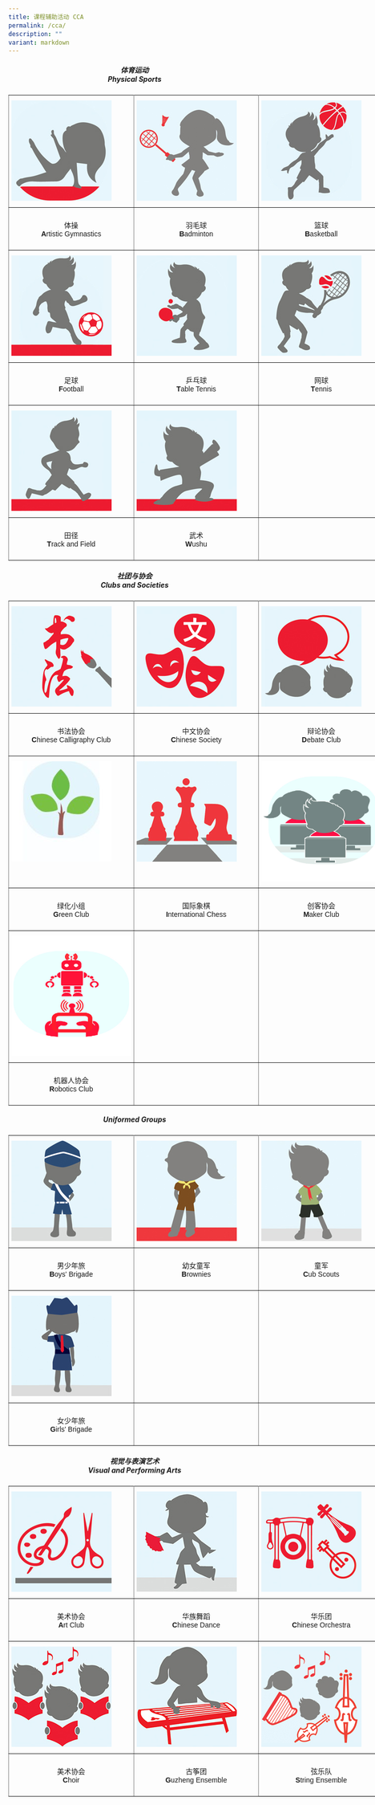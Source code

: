 ```yaml
---
title: 课程辅助活动 CCA
permalink: /cca/
description: ""
variant: markdown
---
```

<h5><center>体育运动<br>Physical Sports</center></h5>


<style type="text/css">
.tg  {border-collapse:collapse;border-spacing:0;margin:0px auto;}
.tg td{border-color:black;border-style:solid;border-width:1px;font-family:Arial, sans-serif;font-size:14px;
  overflow:hidden;padding:10px 5px;word-break:normal;}
.tg th{border-color:black;border-style:solid;border-width:1px;font-family:Arial, sans-serif;font-size:14px;
  font-weight:normal;overflow:hidden;padding:10px 5px;word-break:normal;}
.tg .tg-0pky{border-color:inherit;text-align:left;vertical-align:top}
</style>
<table class="tg" style="undefined;table-layout: fixed; width: 750px">
<colgroup>
<col style="width: 250px">
<col style="width: 250px">
<col style="width: 250px">
</colgroup>
<tbody>
  <tr>
		<td class="tg-0pky"><a href="/cca/Physical-Sports/artistic-gymnastics" target="_self"> 
          <img src="/images/sports1.jpg"></a></td>
    <td class="tg-0pky"><a href="/cca/Physical-Sports/badminton" target="_self"> 
          <img src="/images/sports2.jpg"></a></td>
    <td class="tg-0pky"><a href="/cca/Physical-Sports/basketball" target="_self"> 
          <img src="/images/sports3.jpg"></a></td>
	</tr>
	<tr>
		<td class="tg-0pky"><p style="text-align: center;">体操<br><strong>A</strong>rtistic Gymnastics</p></td>
    <td class="tg-0pky"><p style="text-align: center;">羽毛球<br><strong>B</strong>adminton</p></td>
    <td class="tg-0pky"><p style="text-align: center;">篮球<br><strong>B</strong>asketball</p></td>
	</tr>
	<tr>
		<td class="tg-0pky"><a href="/cca/Physical-Sports/artistic-gymnastics" target="_self"> 
          <img src="/images/sports4.jpg"></a></td>
    <td class="tg-0pky"><a href="/cca/Physical-Sports/badminton" target="_self"> 
          <img src="/images/sports5.jpg"></a></td>
    <td class="tg-0pky"><a href="/cca/Physical-Sports/basketball" target="_self"> 
          <img src="/images/sports6.jpg"></a></td>
	</tr>
	<tr>
		<td class="tg-0pky"><p style="text-align: center;">足球<br><strong>F</strong>ootball</p></td>
    <td class="tg-0pky"><p style="text-align: center;">乒乓球<br><strong>T</strong>able Tennis</p></td>
    <td class="tg-0pky"><p style="text-align: center;">网球<br><strong>T</strong>ennis</p></td>
	</tr>
	<tr>
		<td class="tg-0pky"><a href="/cca/Physical-Sports/track-and-field" target="_self"> 
          <img src="/images/sports7.jpg"></a></td>
    <td class="tg-0pky"><a href="/cca/Physical-Sports/wushu" target="_self"> 
          <img src="/images/sports8.jpg"></a></td>
    <td class="tg-0pky"></td>
	</tr>
	<tr>
		<td class="tg-0pky"><p style="text-align: center;">田径<br><strong>T</strong>rack and Field</p></td>
    <td class="tg-0pky"><p style="text-align: center;">武术<br><strong>W</strong>ushu</p></td>
    <td class="tg-0pky"></td>
	</tr>
</tbody>
</table>


<h5><center>社团与协会<br>Clubs and Societies</center></h5>

<style type="text/css">
.tg  {border-collapse:collapse;border-spacing:0;margin:0px auto;}
.tg td{border-color:black;border-style:solid;border-width:1px;font-family:Arial, sans-serif;font-size:14px;
  overflow:hidden;padding:10px 5px;word-break:normal;}
.tg th{border-color:black;border-style:solid;border-width:1px;font-family:Arial, sans-serif;font-size:14px;
  font-weight:normal;overflow:hidden;padding:10px 5px;word-break:normal;}
.tg .tg-0pky{border-color:inherit;text-align:left;vertical-align:top}
</style>
<table class="tg" style="undefined;table-layout: fixed; width: 750px">
<colgroup>
<col style="width: 250px">
<col style="width: 250px">
<col style="width: 250px">
</colgroup>
<tbody>
  <tr>
		<td class="tg-0pky"><a href="/cca/Clubs-and-Societies/chinese-calligraphy-club" target="_self"> 
          <img src="/images/club11.jpg"></a></td>
    <td class="tg-0pky"><a href="/cca/Clubs-and-Societies/chinese-society" target="_self"> 
          <img src="/images/club2.jpg"></a></td>
    <td class="tg-0pky"><a href="/cca/Clubs-and-Societies/debate-club" target="_self"> 
          <img src="/images/club3.jpg"></a></td>
	</tr>
	<tr>
		<td class="tg-0pky"><p style="text-align: center;">书法协会<br><strong>C</strong>hinese Calligraphy Club</p></td>
    <td class="tg-0pky"><p style="text-align: center;">中文协会<br><strong>C</strong>hinese Society</p></td>
    <td class="tg-0pky"><p style="text-align: center;">辩论协会<br><strong>D</strong>ebate Club</p></td>
	</tr>
	<tr>
		<td class="tg-0pky"><a href="/cca/Clubs-and-Societies/green-club" target="_self"> 
          <img src="/images/club4.jpg"></a></td>
    <td class="tg-0pky"><a href="/cca/Clubs-and-Societies/chess-club" target="_self"> 
          <img src="/images/club5.jpg"></a></td>
    <td class="tg-0pky"><a href="/cca/Clubs-and-Societies/computer-club" target="_self"> 
          <img src="/images/club5.png"></a></td>
	</tr>
	<tr>
		<td class="tg-0pky"><p style="text-align: center;">绿化小组<br><strong>G</strong>reen Club</p></td>
    <td class="tg-0pky"><p style="text-align: center;">国际象棋<br><strong>I</strong>nternational Chess</p></td>
    <td class="tg-0pky"><p style="text-align: center;">创客协会<br><strong>M</strong>aker Club</p></td>
	</tr>
	<tr>
		<td class="tg-0pky"><a href="/cca/Clubs-and-Societies/robotics-club" target="_self"> 
          <img src="/images/club7.png"></a></td>
    <td class="tg-0pky"></td>
    <td class="tg-0pky"></td>
	</tr>
	<tr>
		<td class="tg-0pky"><p style="text-align: center;">机器人协会<br><strong>R</strong>obotics Club</p></td>
    <td class="tg-0pky"></td>
    <td class="tg-0pky"></td>
	</tr>
</tbody>
</table>


<h5><center>Uniformed Groups</center></h5>


<style type="text/css">
.tg  {border-collapse:collapse;border-spacing:0;margin:0px auto;}
.tg td{border-color:black;border-style:solid;border-width:1px;font-family:Arial, sans-serif;font-size:14px;
  overflow:hidden;padding:10px 5px;word-break:normal;}
.tg th{border-color:black;border-style:solid;border-width:1px;font-family:Arial, sans-serif;font-size:14px;
  font-weight:normal;overflow:hidden;padding:10px 5px;word-break:normal;}
.tg .tg-0pky{border-color:inherit;text-align:left;vertical-align:top}
</style>
<table class="tg" style="undefined;table-layout: fixed; width: 750px">
<colgroup>
<col style="width: 250px">
<col style="width: 250px">
<col style="width: 250px">
</colgroup>
<tbody>
  <tr>
		<td class="tg-0pky"><a href="/cca/Uniformed-Groups/boys-brigade" target="_self"> 
          <img src="/images/uni1.jpg"></a></td>
    <td class="tg-0pky"><a href="/cca/Uniformed-Groups/brownies" target="_self"> 
          <img src="/images/uni2.jpg"></a></td>
    <td class="tg-0pky"><a href="/cca/Uniformed-Groups/cub-scouts" target="_self"> 
          <img src="/images/uni3.jpg"></a></td>
	</tr>
	<tr>
		<td class="tg-0pky"><p style="text-align: center;">男少年旅<br><strong>B</strong>oys' Brigade</p></td>
    <td class="tg-0pky"><p style="text-align: center;">幼女童军<br><strong>B</strong>rownies</p></td>
    <td class="tg-0pky"><p style="text-align: center;">童军<br><strong>C</strong>ub Scouts</p></td>
	</tr>
	<tr>
		<td class="tg-0pky"><a href="/cca/Uniformed-Groups/girls-brigade" target="_self"> 
          <img src="/images/uni4.jpg"></a></td>
    <td class="tg-0pky"></td>
    <td class="tg-0pky"></td>
	</tr>
	<tr>
		<td class="tg-0pky"><p style="text-align: center;">女少年旅<br><strong>G</strong>irls' Brigade</p></td>
    <td class="tg-0pky"></td>
    <td class="tg-0pky"></td>
	</tr>
</tbody>
</table>



<h5><center>视觉与表演艺术<br>Visual and Performing Arts</center></h5>

<style type="text/css">
.tg  {border-collapse:collapse;border-spacing:0;margin:0px auto;}
.tg td{border-color:black;border-style:solid;border-width:1px;font-family:Arial, sans-serif;font-size:14px;
  overflow:hidden;padding:10px 5px;word-break:normal;}
.tg th{border-color:black;border-style:solid;border-width:1px;font-family:Arial, sans-serif;font-size:14px;
  font-weight:normal;overflow:hidden;padding:10px 5px;word-break:normal;}
.tg .tg-0pky{border-color:inherit;text-align:left;vertical-align:top}
</style>
<table class="tg" style="undefined;table-layout: fixed; width: 750px">
<colgroup>
<col style="width: 250px">
<col style="width: 250px">
<col style="width: 250px">
</colgroup>
<tbody>
  <tr>
		<td class="tg-0pky"><a href="/cca/Visual-and-Performing-Arts/art-club" target="_self"> 
          <img src="/images/arts1.jpg"></a></td>
    <td class="tg-0pky"><a href="/cca/Visual-and-Performing-Arts/chinese-dance" target="_self"> 
          <img src="/images/arts2.jpg"></a></td>
    <td class="tg-0pky"><a href="/cca/Visual-and-Performing-Arts/chinese-orchestra" target="_self"> 
          <img src="/images/arts3.jpg"></a></td>
	</tr>
	<tr>
		<td class="tg-0pky"><p style="text-align: center;">美术协会<br><strong>A</strong>rt Club</p></td>
    <td class="tg-0pky"><p style="text-align: center;">华族舞蹈<br><strong>C</strong>hinese Dance</p></td>
    <td class="tg-0pky"><p style="text-align: center;">华乐团<br><strong>C</strong>hinese Orchestra</p></td>
	</tr>
	<tr>
		<td class="tg-0pky"><a href="/cca/Visual-and-Performing-Arts/choir" target="_self"> 
          <img src="/images/arts4.jpg"></a></td>
    <td class="tg-0pky"><a href="/cca/Visual-and-Performing-Arts/guzheng-ensemble" target="_self"> 
          <img src="/images/arts5.jpg"></a></td>
    <td class="tg-0lax"><a href="/cca/Visual-and-Performing-Arts/string-ensemble" target="_self"> 
          <img src="/images/arts6.jpg"></a></td>
	</tr>
	<tr>
		<td class="tg-0pky"><p style="text-align: center;">美术协会<br><strong>C</strong>hoir</p></td>
    <td class="tg-0pky"><p style="text-align: center;">古筝团<br><strong>G</strong>uzheng Ensemble</p></td>
    <td class="tg-0lax"><p style="text-align: center;">弦乐队<br><strong>S</strong>tring Ensemble</p></td>
	</tr>
</tbody>
</table>